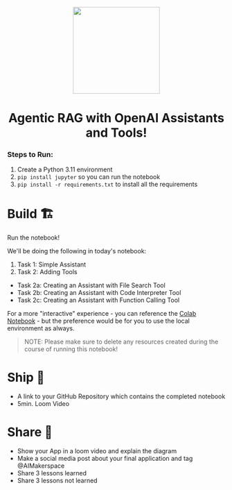 <p align = "center" draggable=”false” ><img src="https://github.com/AI-Maker-Space/LLM-Dev-101/assets/37101144/d1343317-fa2f-41e1-8af1-1dbb18399719" 
     width="200px"
     height="auto"/>
</p>

## <h1 align="center" id="heading">Agentic RAG with OpenAI Assistants and Tools!</h1>

### Steps to Run:

1. Create a Python 3.11 environment
2. `pip install jupyter` so you can run the notebook
3. `pip install -r requirements.txt` to install all the requirements

# Build 🏗️

Run the notebook! 

We'll be doing the following in today's notebook: 

1. Task 1: Simple Assistant
2. Task 2: Adding Tools
  - Task 2a: Creating an Assistant with File Search Tool
  - Task 2b: Creating an Assistant with Code Interpreter Tool
  - Task 2c: Creating an Assistant with Function Calling Tool

For a more "interactive" experience - you can reference the [Colab Notebook](https://colab.research.google.com/drive/10yLbdblldyP49YEJNxh-ndl3n9Bf4pLu?usp=sharing) - but the preference would be for you to use the local environment as always.

> NOTE: Please make sure to delete any resources created during the course of running this notebook!

# Ship 🚢

- A link to your GitHub Repository which contains the completed notebook
- 5min. Loom Video

# Share 🚀
- Show your App in a loom video and explain the diagram
- Make a social media post about your final application and tag @AIMakerspace
- Share 3 lessons learned
- Share 3 lessons not learned
